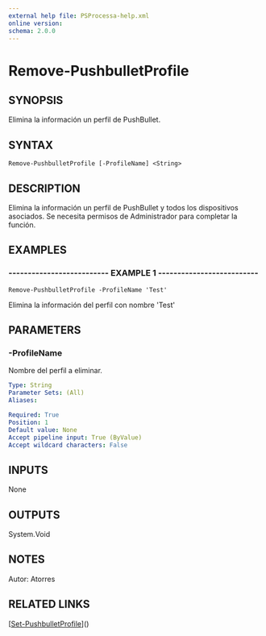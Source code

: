 ```yaml
---
external help file: PSProcessa-help.xml
online version: 
schema: 2.0.0
---
```


# Remove-PushbulletProfile

## SYNOPSIS
Elimina la información un perfil de PushBullet.

## SYNTAX

```
Remove-PushbulletProfile [-ProfileName] <String>
```

## DESCRIPTION
Elimina la información un perfil de PushBullet y todos los dispositivos asociados.
Se necesita permisos de Administrador para completar la función.

## EXAMPLES

### -------------------------- EXAMPLE 1 --------------------------
```
Remove-PushbulletProfile -ProfileName 'Test'
```

Elimina la información del perfil con nombre 'Test'

## PARAMETERS

### -ProfileName
Nombre del perfil a eliminar.

```yaml
Type: String
Parameter Sets: (All)
Aliases: 

Required: True
Position: 1
Default value: None
Accept pipeline input: True (ByValue)
Accept wildcard characters: False
```

## INPUTS
None

## OUTPUTS

System.Void

## NOTES
Autor: Atorres

## RELATED LINKS

[[Set-PushbulletProfile](Set-PushbulletProfile.md)]()

